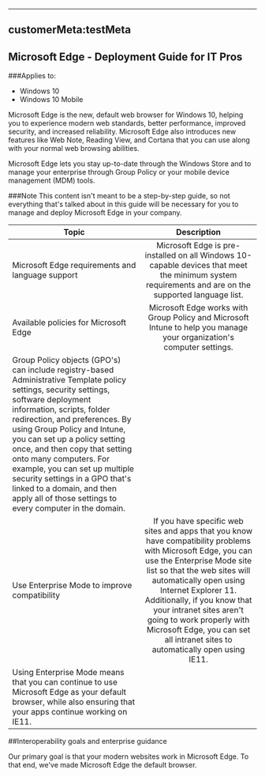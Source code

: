 --------
customerMeta:testMeta
--------

## Microsoft Edge - Deployment Guide for IT Pros
###Applies to:

+ Windows 10  
+ Windows 10 Mobile  

Microsoft Edge is the new, default web browser for Windows 10, helping you to experience modern web standards, better performance, improved security, and increased reliability. Microsoft Edge also introduces new features like Web Note, Reading View, and Cortana that you can use along with your normal web browsing abilities.

Microsoft Edge lets you stay up-to-date through the Windows Store and to manage your enterprise through Group Policy or your mobile device management (MDM) tools.

###Note
This content isn't meant to be a step-by-step guide, so not everything that's talked about in this guide will be necessary for you to manage and deploy Microsoft Edge in your company.

|Topic|Description|
| ------- |:-------:|
|Microsoft Edge requirements and language support	|Microsoft Edge is pre-installed on all Windows 10-capable devices that meet the minimum system requirements and are on the supported language list.|
|Available policies for Microsoft Edge	|Microsoft Edge works with Group Policy and Microsoft Intune to help you manage your organization's computer settings.
Group Policy objects (GPO's) can include registry-based Administrative Template policy settings, security settings, software deployment information, scripts, folder redirection, and preferences. By using Group Policy and Intune, you can set up a policy setting once, and then copy that setting onto many computers. For example, you can set up multiple security settings in a GPO that's linked to a domain, and then apply all of those settings to every computer in the domain.|
|Use Enterprise Mode to improve compatibility	|If you have specific web sites and apps that you know have compatibility problems with Microsoft Edge, you can use the Enterprise Mode site list so that the web sites will automatically open using Internet Explorer 11. Additionally, if you know that your intranet sites aren't going to work properly with Microsoft Edge, you can set all intranet sites to automatically open using IE11.
Using Enterprise Mode means that you can continue to use Microsoft Edge as your default browser, while also ensuring that your apps continue working on IE11.|

##Interoperability goals and enterprise guidance

Our primary goal is that your modern websites work in Microsoft Edge. To that end, we've made Microsoft Edge the default browser.
